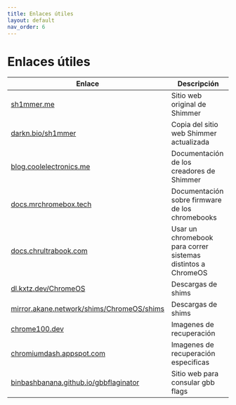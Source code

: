 ```yaml
---
title: Enlaces útiles
layout: default
nav_order: 6
---
```


# Enlaces útiles

|Enlace|Descripción|
|-------------------------------------------|------------------------------------------------------------|
|[sh1mmer.me]                               |Sitio web original de Shimmer                               |
|[darkn.bio/sh1mmer]                        |Copia del sitio web Shimmer actualizada                     |
|[blog.coolelectronics.me]                  |Documentación de los creadores de Shimmer                   |
|[docs.mrchromebox.tech]                    |Documentación sobre firmware de los chromebooks             |
|[docs.chrultrabook.com]                    |Usar un chromebook para correr sistemas distintos a ChromeOS|
|[dl.kxtz.dev/ChromeOS]                     |Descargas de shims                                          |
|[mirror.akane.network/shims/ChromeOS/shims]|Descargas de shims                                          |
|[chrome100.dev]                            |Imagenes de recuperación                                    |
|[chromiumdash.appspot.com]                 |Imagenes de recuperación especificas                        |
|[binbashbanana.github.io/gbbflaginator]    |Sitio web para consular gbb flags                           |

[sh1mmer.me]: https://sh1mmer.me/
[darkn.bio/sh1mmer]: https://darkn.bio/sh1mmer
[blog.coolelectronics.me]: bhttps://blog.coolelectronics.me
[docs.mrchromebox.tech]: https://docs.mrchromebox.tech
[docs.chrultrabook.com]: https://docs.chrultrabook.com
[dl.kxtz.dev/ChromeOS]: https://dl.kxtz.dev/ChromeOS
[mirror.akane.network/shims/ChromeOS/shims]: https://mirror.akane.network/shims/ChromeOS/shims
[chrome100.dev]: https://chrome100.dev
[chromiumdash.appspot.com]: https://chromiumdash.appspot.com
[binbashbanana.github.io/gbbflaginator]: https://binbashbanana.github.io/gbbflaginator